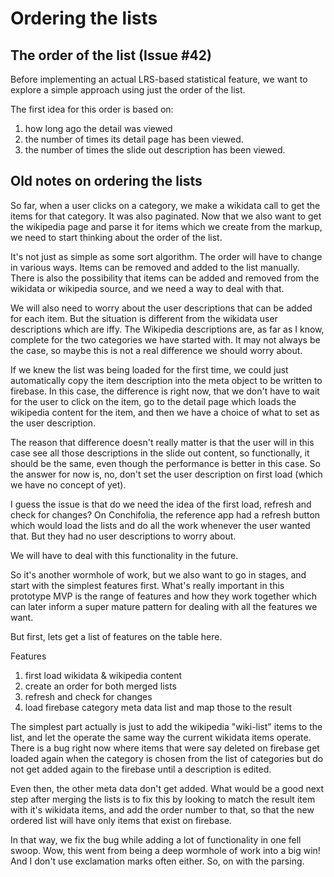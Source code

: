 # Ordering the lists

## The order of the list (Issue #42)

Before implementing an actual LRS-based statistical feature, we want to explore a simple approach using just the order of the list.

The first idea for this order is based on:

1. how long ago the detail was viewed
2. the number of times its detail page has been viewed.
3. the number of times the slide out description has been viewed.

## Old notes on ordering the lists

So far, when a user clicks on a category, we make a wikidata call to get the items for that category. It was also paginated. Now that we also want to get the wikipedia page and parse it for items which we create from the markup, we need to start thinking about the order of the list.

It's not just as simple as some sort algorithm. The order will have to change in various ways. Items can be removed and added to the list manually. There is also the possibility that items can be added and removed from the wikidata or wikipedia source, and we need a way to deal with that.

We will also need to worry about the user descriptions that can be added for each item. But the situation is different from the wikidata user descriptions which are iffy. The Wikipedia descriptions are, as far as I know, complete for the two categories we have started with. It may not always be the case, so maybe this is not a real difference we should worry about.

If we knew the list was being loaded for the first time, we could just automatically copy the item description into the meta object to be written to firebase. In this case, the difference is right now, that we don't have to wait for the user to click on the item, go to the detail page which loads the wikipedia content for the item, and then we have a choice of what to set as the user description.

The reason that difference doesn't really matter is that the user will in this case see all those descriptions in the slide out content, so functionally, it should be the same, even though the performance is better in this case. So the answer for now is, no, don't set the user description on first load (which we have no concept of yet).

I guess the issue is that do we need the idea of the first load, refresh and check for changes? On Conchifolia, the reference app had a refresh button which would load the lists and do all the work whenever the user wanted that. But they had no user descriptions to worry about.

We will have to deal with this functionality in the future.

So it's another wormhole of work, but we also want to go in stages, and start with the simplest features first. What's really important in this prototype MVP is the range of features and how they work together which can later inform a super mature pattern for dealing with all the features we want.

But first, lets get a list of features on the table here.

Features

1. first load wikidata & wikipedia content
2. create an order for both merged lists
3. refresh and check for changes
4. load firebase category meta data list and map those to the result

The simplest part actually is just to add the wikipedia "wiki-list" items to the list, and let the operate the same way the current wikidata items operate. There is a bug right now where items that were say deleted on firebase get loaded again when the category is chosen from the list of categories but do not get added again to the firebase until a description is edited.

Even then, the other meta data don't get added. What would be a good next step after merging the lists is to fix this by looking to match the result item with it's wikidata items, and add the order number to that, so that the new ordered list will have only items that exist on firebase.

In that way, we fix the bug while adding a lot of functionality in one fell swoop. Wow, this went from being a deep wormhole of work into a big win! And I don't use exclamation marks often either. So, on with the parsing.
